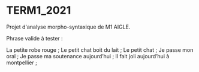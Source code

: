 # TERM1_2021
Projet d'analyse morpho-syntaxique de M1 AIGLE.

Phrase valide à tester : 

La petite robe rouge ;
Le petit chat boit du lait ;
Le petit chat ; 
Je passe mon oral ; 
Je passe ma soutenance aujourd’hui ; 
Il fait joli aujourd’hui à montpellier ;
